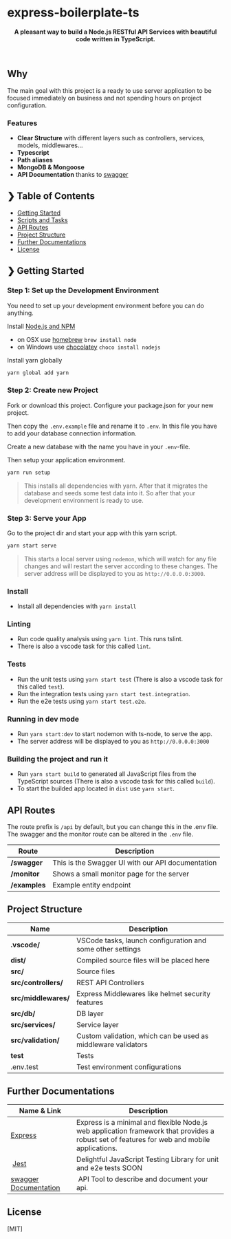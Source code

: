 # express-boilerplate-ts

<p align="center">
  <b>A pleasant way to build a Node.js RESTful API Services with beautiful code written in TypeScript.</b></br>
</p>

<br />


##  Why

The main goal with this project is a ready to use server application to be focused immediately on business and not spending hours on project configuration.


### Features

- **Clear Structure** with different layers such as controllers, services, models, middlewares...
- **Typescript** 
- **Path aliases**
- **MongoDB & Mongoose**
- **API Documentation** thanks to [swagger](http://swagger.io/) 



## ❯ Table of Contents

- [Getting Started](#-getting-started)
- [Scripts and Tasks](#-scripts-and-tasks)
- [API Routes](#-api-routes)
- [Project Structure](#-project-structure)
- [Further Documentations](#-further-documentations)
- [License](#-license)



## ❯ Getting Started

### Step 1: Set up the Development Environment

You need to set up your development environment before you can do anything.

Install [Node.js and NPM](https://nodejs.org/en/download/)

- on OSX use [homebrew](http://brew.sh) `brew install node`
- on Windows use [chocolatey](https://chocolatey.org/) `choco install nodejs`

Install yarn globally

```bash
yarn global add yarn
```


### Step 2: Create new Project

Fork or download this project. Configure your package.json for your new project.

Then copy the `.env.example` file and rename it to `.env`. In this file you have to add your database connection information.

Create a new database with the name you have in your `.env`-file.

Then setup your application environment.

```bash
yarn run setup
```

> This installs all dependencies with yarn. After that it migrates the database and seeds some test data into it. So after that your development environment is ready to use.

### Step 3: Serve your App

Go to the project dir and start your app with this yarn script.

```bash
yarn start serve
```

> This starts a local server using `nodemon`, which will watch for any file changes and will restart the server according to these changes.
> The server address will be displayed to you as `http://0.0.0.0:3000`.


### Install

- Install all dependencies with `yarn install`

### Linting

- Run code quality analysis using `yarn lint`. This runs tslint.
- There is also a vscode task for this called `lint`.

### Tests

- Run the unit tests using `yarn start test` (There is also a vscode task for this called `test`).
- Run the integration tests using `yarn start test.integration`.
- Run the e2e tests using `yarn start test.e2e`.

### Running in dev mode

- Run `yarn start:dev` to start nodemon with ts-node, to serve the app.
- The server address will be displayed to you as `http://0.0.0.0:3000`

### Building the project and run it

- Run `yarn start build` to generated all JavaScript files from the TypeScript sources (There is also a vscode task for this called `build`).
- To start the builded app located in `dist` use `yarn start`.



## API Routes

The route prefix is `/api` by default, but you can change this in the .env file.
The swagger and the monitor route can be altered in the `.env` file.

| Route          | Description |
| -------------- | ----------- |
| **/swagger**   | This is the Swagger UI with our API documentation |
| **/monitor**   | Shows a small monitor page for the server |
| **/examples** | Example entity endpoint |



## Project Structure

| Name                              | Description |
| --------------------------------- | ----------- |
| **.vscode/**                      | VSCode tasks, launch configuration and some other settings |
| **dist/**                         | Compiled source files will be placed here |
| **src/**                          | Source files |
| **src/controllers/**              | REST API Controllers |
| **src/middlewares/**              | Express Middlewares like helmet security features |
| **src/db/**                       | DB layer |
| **src/services/**                 | Service layer |
| **src/validation/**               | Custom validation, which can be used as middleware validators |
| **test**                          | Tests |
| .env.test                         | Test environment configurations |



## Further Documentations

| Name & Link                       | Description                       |
| --------------------------------- | --------------------------------- |
| [Express](https://expressjs.com/) | Express is a minimal and flexible Node.js web application framework that provides a robust set of features for web and mobile applications. |
| [Jest](http://facebook.github.io/jest/) | Delightful JavaScript Testing Library for unit and e2e tests SOON|
| [swagger Documentation](http://swagger.io/) | API Tool to describe and document your api. |



## License

[MIT]
